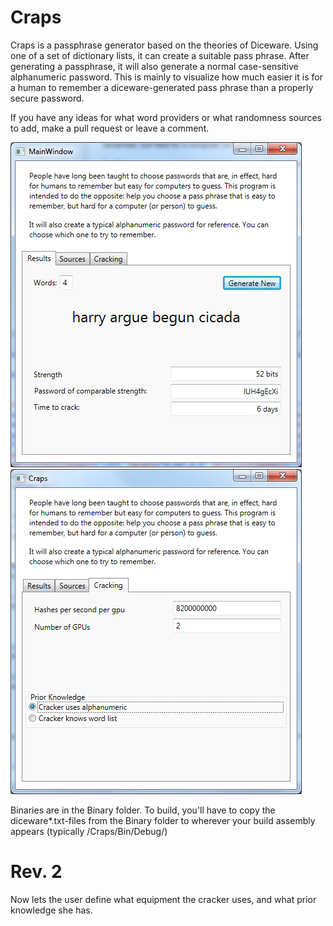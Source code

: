 Craps
=====

Craps is a passphrase generator based on the theories of Diceware. Using one of a set of dictionary lists, it can create a suitable pass phrase.
After generating a passphrase, it will also generate a normal case-sensitive alphanumeric password. This is mainly to visualize how much easier it is for a human to remember a diceware-generated pass phrase than a properly secure password.

If you have any ideas for what word providers or what randomness sources to add, make a pull request or leave a comment.

![Main screen](/Screenshot/Main.png)
![Main screen](/Screenshot/Cracking.png)

Binaries are in the Binary folder.
To build, you'll have to copy the diceware*.txt-files from the Binary folder to wherever your build assembly appears (typically /Craps/Bin/Debug/)

Rev. 2
====
Now lets the user define what equipment the cracker uses, and what prior knowledge she has. 
